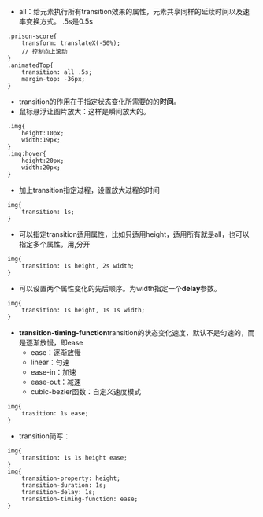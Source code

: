 - all：给元素执行所有transition效果的属性，元素共享同样的延续时间以及速率变换方式。 .5s是0.5s
```
.prison-score{
    transform: translateX(-50%);
    // 控制向上滚动
}
.animatedTop{
    transition: all .5s;
    margin-top: -36px;
}
```
- transition的作用在于指定状态变化所需要的的**时间**。
- 鼠标悬浮让图片放大：这样是瞬间放大的。
```
.img{
    height:10px;
    width:19px;
}
.img:hover{
    height:20px;
    width:20px;
}
```
- 加上transition指定过程，设置放大过程的时间
```
img{
    transition: 1s;
}
```
- 可以指定transition适用属性，比如只适用height，适用所有就是all，也可以指定多个属性，用,分开
```
img{
    transition: 1s height, 2s width;
}
```
- 可以设置两个属性变化的先后顺序。为width指定一个**delay**参数。
```
img{
    transition: 1s height, 1s 1s width;
}
```
- **transition-timing-function**transition的状态变化速度，默认不是匀速的，而是逐渐放慢，即ease
    - ease：逐渐放慢
    - linear：匀速
    - ease-in：加速
    - ease-out：减速
    - cubic-bezier函数：自定义速度模式
```
img{
    trasition: 1s ease;
}
```
- transition简写：
```
img{
    transition: 1s 1s height ease;
}
img{
    transition-property: height;
    transition-duration: 1s;
    transition-delay: 1s;
    transition-timing-function: ease;
}
```